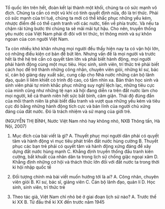 Tổ quốc lên trên hết, đoàn kết lại thành một khối, chúng ta có sức mạnh vô địch. Chúng ta cần có một vũ khí có tính quyết định nữa, đó là trí thức. Phải có sức mạnh của trí tuệ, chúng ta mới có thể khắc phục những yếu kém, nhược điểm để có thể cạnh tranh với các nước, tiến về phía trước. Và nếu ta chậm rãi từng bước thì chúng ta sẽ mãi mãi tụt hậu. Cho nên, truyền thống yêu nước của Việt Nam phải đi đôi với trí thức, trí thông minh và sự khôn ngoan của con người Việt Nam.

Ta còn nhiều khó khăn nhưng mọi người đều thấy hiện nay ta có vận hội lớn, có những điều kiện cơ bản để bứt lên. Nhưng vấn đề là mọi người và trước hết là thế hệ trẻ cần có quyết tâm lớn và phải biết hành động, mọi người phải hành động cùng một mục tiêu. Học sinh, sinh viên, trí thức trẻ phải biết cách học để trở thành những công nhân, chuyên viên giỏi, những kĩ sư, bác sĩ, cán bộ giảng dạy xuất sắc, cung cấp cho Nhà nước những cán bộ lãnh đạo, quản lí liêm khiết có trình độ cao, có tầm nhìn xa. Bản thân học sinh và sinh viên phải tự mình khắc phục những suy nghĩ lệch lạc, những tiêu cực của mình cũng như những tệ nạn xã hội đang diễn ra trên đất nước làm cho mọi người, kể cả thanh niên hết sức bất bình, căm giận. Thái độ đúng đắn của mỗi thanh niên là phải biết đấu tranh và vượt qua những yếu kém và tiêu cực đó bằng những hành động tích cực và bản lĩnh của người chủ xứng đáng của đất nước. Đó là trách nhiệm và sứ mạng của giới trẻ.

(NGUYỄN THỊ BÌNH, Nước Việt Nam nhỏ hay không nhỏ,
NXB Thông tấn, Hà Nội, 2007)

1. Mục đích của bài viết là gì?
   A. Thuyết phục mọi người dân phải có quyết tâm và hành động vì mục tiêu phát triển đất nước hùng cường
   B. Thuyết phục các bạn trẻ phải có quyết tâm và hành động xứng đáng để xây dựng đất nước hùng mạnh
   C. Khẳng định truyền thống đấu tranh kiên cường, bất khuất của nhân dân ta trong lịch sử chống giặc ngoại xâm
   D. Khẳng định những cơ hội và thách thức lớn đối với đất nước ta trong thời kì hội nhập quốc tế

2. Đối tượng chính mà bài viết muốn hướng tới là ai?
   A. Công nhân, chuyên viên giỏi       B. Kĩ sư, bác sĩ, giảng viên
   C. Cán bộ lãnh đạo, quản lí           D. Học sinh, sinh viên, trí thức trẻ

3. Theo tác giả, Việt Nam chỉ nhỏ bé ở giai đoạn lịch sử nào?
   A. Trước thế kỉ XX
   B. Từ đầu thế kỉ XX đến trước năm 1945